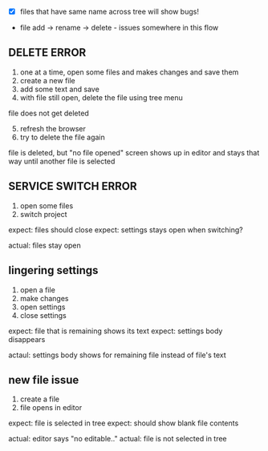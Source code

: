 
- [X] files that have same name across tree will show bugs!

- file add -> rename -> delete - issues somewhere in this flow



## DELETE ERROR

1) one at a time, open some files and makes changes and save them
2) create a new file
3) add some text and save
4) with file still open, delete the file using tree menu

file does not get deleted

5) refresh the browser
6) try to delete the file again

file is deleted, but "no file opened" screen shows up in editor and stays that way until another file is selected



## SERVICE SWITCH ERROR

1) open some files
2) switch project

expect: files should close
expect: settings stays open when switching?

actual: files stay open


## lingering settings

1) open a file
2) make changes
3) open settings
4) close settings

expect: file that is remaining shows its text
expect: settings body disappears

actaul: settings body shows for remaining file instead of file's text


## new file issue
1) create a file
2) file opens in editor

expect: file is selected in tree
expect: should show blank file contents

actual: editor says "no editable.."
actual: file is not selected in tree
